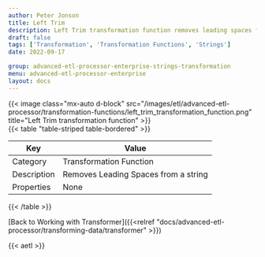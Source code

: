 ```yaml
---
author: Peter Jonson
title: Left Trim
description: Left Trim transformation function removes leading spaces from a string
draft: false
tags: ['Transformation', 'Transformation Functions', 'Strings']
date: 2022-09-17

group: advanced-etl-processor-enterprise-strings-transformation
menu: advanced-etl-processor-enterprise
layout: docs
---
```


{{< image class="mx-auto d-block"  src="/images/etl/advanced-etl-processor/transformation-functions/left_trim_transformation_function.png" title="Left Trim transformation function" >}}
\
{{< table "table-striped table-bordered" >}}

| Key         | Value                                |
| ----------- | ------------------------------------ |
| Category    | Transformation Function              |
| Description | Removes Leading Spaces from a string |
| Properties  | None                                 |

{{< /table >}}

[Back to Working with Transformer]({{<relref "docs/advanced-etl-processor/transforming-data/transformer" >}})

{{< aetl >}}
